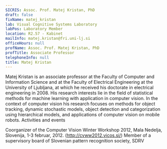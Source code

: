 ```yaml
---
SICRIS: Assoc. Prof. Matej Kristan, PhD
draft: false
fixName: matej_kristan
lab: Visual Cognitive Systems Laboratory
labPos: Laboratory Member
location: R2.57 - Kabinet
mailInfo: matej.kristan@fri.uni-lj.si
officeHours: null
profName: Assoc. Prof. Matej Kristan, PhD
profTitle: Associate Professor
telephoneInfo: null
title: Matej Kristan
---
```



Matej Kristan is an associate professor at the Faculty of Computer and Information Science and at the Faculty of Electrical Engineering at the University of Ljubljana, at which he received his doctorate in electrical engineering in 2008. His research interests lie in the field of statistical methods for machine learning with application in computer vision. In the context of computer vision his research focuses on methods for object tracking, dynamic stochastic models, object detection and categorization using hierarchical models, and applications of computer vision on mobile robots.
Activities and events

Coorganizer of the Computer Vision Winter Workshop 2012, Mala Nedelja, Slovenija, 1-3 februar, 2012. (http://cvww2012.vicos.si/)
Member of a supervisory board of Slovenian pattern recognition society, SDRV